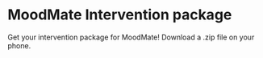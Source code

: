 # MoodMate Intervention package
Get your intervention package for MoodMate!
Download a .zip file on your phone.
